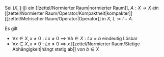 Sei $(X, \| \cdot \|)$ ein [[zettel/Normierter Raum|normierter Raum]], $A : X \to X$ ein [[zettel/Normierter Raum/Operator/Kompaktheit|kompakter]] [[zettel/Metrischer Raum/Operator|Operator]] in $X$, $L := I - A$.

Es gilt
- $\forall x \in X, x \ne 0 : Lx \ne 0$ $\implies$ $\forall b \in X : Lx = b$ eindeutig Lösbar
- $\forall x \in X, x \ne 0 : Lx \ne 0$ $\implies$ $x$ [[zettel/Normierter Raum/Stetige Abhängigkeit|hängt stetig ab]] von $b \in X$